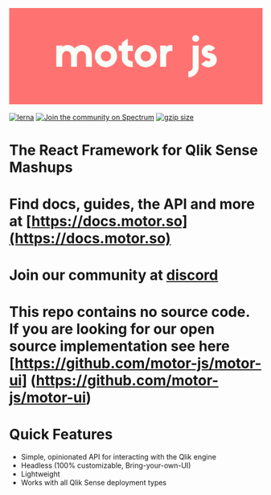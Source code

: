 ![Motor Logo](./motor_red.png)

[![lerna](https://img.shields.io/badge/maintained%20with-lerna-cc00ff.svg)](https://lerna.js.org/)
[![Join the community on Spectrum](https://withspectrum.github.io/badge/badge.svg)](https://spectrum.chat/motor-js)
 <a href="https://bundlephobia.com/result?p=@motor-js/engine" title="Motor.js latest minified+gzip size"><img src="https://badgen.net/bundlephobia/minzip/@motor-js/engine" alt="gzip size"></a>
# The React Framework for Qlik Sense Mashups

# Find docs, guides, the API and more at  [https://docs.motor.so](https://docs.motor.so)

# Join our community at [discord](https://discord.com/invite/jmjx78N59b)

# This repo contains no source code. If you are looking for our open source implementation see here [https://github.com/motor-js/motor-ui] (https://github.com/motor-js/motor-ui)

# Quick Features

- Simple, opinionated API for interacting with the Qlik engine
- Headless (100% customizable, Bring-your-own-UI)
- Lightweight
- Works with all Qlik Sense deployment types

